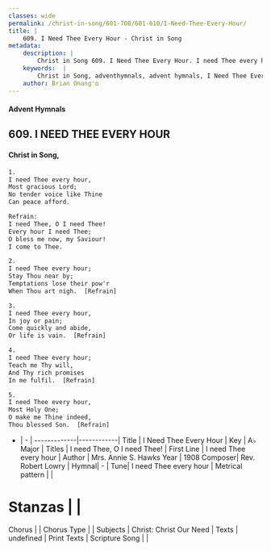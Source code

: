 ```yaml
---
classes: wide
permalink: /christ-in-song/601-700/601-610/I-Need-Thee-Every-Hour/
title: |
    609. I Need Thee Every Hour - Christ in Song
metadata:
    description: |
        Christ in Song 609. I Need Thee Every Hour. I need Thee every hour, Most gracious Lord; No tender voice like Thine Can peace afford. 
    keywords:  |
        Christ in Song, adventhymnals, advent hymnals, I Need Thee Every Hour, I need Thee every hour. I need Thee, O I need Thee!
    author: Brian Onang'o
---
```


#### Advent Hymnals
## 609. I NEED THEE EVERY HOUR
####  Christ in Song,

```txt
1.
I need Thee every hour,
Most gracious Lord;
No tender voice like Thine
Can peace afford.

Refrain:
I need Thee, O I need Thee!
Every hour I need Thee;
O bless me now, my Saviour!
I come to Thee.

2.
I need Thee every hour;
Stay Thou near by;
Temptations lose their pow'r
When Thou art nigh.  [Refrain]

3.
I need Thee every hour,
In joy or pain;
Come quickly and abide,
Or life is vain.  [Refrain]

4.
I need Thee every hour;
Teach me Thy will,
And Thy rich promises
In me fulfil.  [Refrain]

5.
I need Thee every hour,
Most Holy One;
O make me Thine indeed,
Thou blessed Son.  [Refrain]

```

- |   -  |
-------------|------------|
Title | I Need Thee Every Hour |
Key | A♭ Major |
Titles | I need Thee, O I need Thee! |
First Line | I need Thee every hour |
Author | Mrs. Annie S. Hawks
Year | 1908
Composer| Rev. Robert Lowry |
Hymnal|  - |
Tune| I need Thee every hour |
Metrical pattern | |
# Stanzas |  |
Chorus |  |
Chorus Type |  |
Subjects | Christ: Christ Our Need |
Texts | undefined |
Print Texts | 
Scripture Song |  |
    
